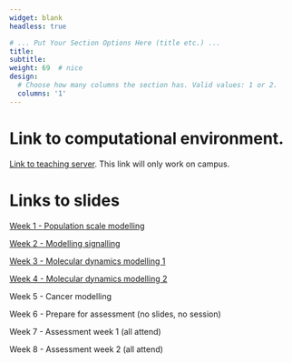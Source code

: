```yaml
---
widget: blank
headless: true

# ... Put Your Section Options Here (title etc.) ...
title:
subtitle:
weight: 69  # nice
design:
  # Choose how many columns the section has. Valid values: 1 or 2.
  columns: '1'
---
```


# Link to computational environment.

[Link to teaching server](http://139.184.170.218:9001/). This link will only work on campus.


# Links to slides

[Week 1 - Population scale modelling](Week1-Intro-SM.pptx)

[Week 2 - Modelling signalling](NFkBModelling.pptx)

[Week 3 - Molecular dynamics modelling 1](2024_SSC_MD_EJ_1.pptx)

[Week 4 - Molecular dynamics modelling 2](2024_SSC_MD_EJ_2.pptx)

Week 5 - Cancer modelling 

Week 6 - Prepare for assessment (no slides, no session)

Week 7 - Assessment week 1 (all attend)

Week 8 - Assessment week 2 (all attend)
